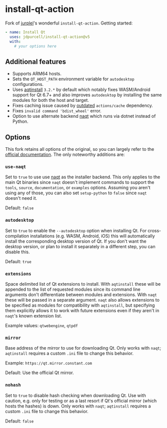 # install-qt-action
Fork of [jurplel](https://github.com/jurplel)'s wonderful `install-qt-action`. Getting started:

```yml
- name: Install Qt
  uses: jdpurcell/install-qt-action@v5
  with:
    # your options here
```

## Additional features
* Supports ARM64 hosts.
* Sets the `QT_HOST_PATH` environment variable for `autodesktop` configurations.
* Uses [aqtinstall](https://github.com/miurahr/aqtinstall) `3.2.*` by default which notably fixes WASM/Android support for Qt 6.7+ and also improves `autodesktop` by installing the same modules for both the host and target.
* Fixes caching issue caused by [outdated](https://github.com/actions/toolkit/discussions/1890) `actions/cache` dependency.
* Fixes `invalid command 'bdist_wheel'` error.
* Option to use alternate backend [naqt](https://github.com/jdpurcell/naqt) which runs via dotnet instead of Python.

## Options
This fork retains all options of the original, so you can largely refer to the [official documentation](https://github.com/jurplel/install-qt-action#options). The only noteworthy additions are:

### `use-naqt`
Set to `true` to use use [naqt](https://github.com/jdpurcell/naqt) as the installer backend. This only applies to the main Qt binaries since `naqt` doesn't implement commands to support the `tools`, `source`, `documentation`, or `examples` options. Assuming you aren't using any of those, you can also set `setup-python` to `false` since `naqt` doesn't need it.

Default: `false`

### `autodesktop`
Set to `true` to enable the `--autodesktop` option when installing Qt. For cross-compilation installations (e.g. WASM, Android, iOS) this will automatically install the corresponding desktop version of Qt. If you don't want the desktop version, or plan to install it separately in a different step, you can disable this.

Default: `true`

### `extensions`
Space delimited list of Qt extensions to install. With `aqtinstall` these will be appended to the list of requested modules since its command line arguments don't differentiate between modules and extensions. With `naqt` these will be passed in a separate argument. `naqt` also allows extensions to be specified as modules for compatibility with `aqtinstall`, but specifying them explicitly allows it to work with future extensions even if they aren't in `naqt`'s known extension list.

Example values: `qtwebengine`, `qtpdf`

### `mirror`
Base address of the mirror to use for downloading Qt. Only works with `naqt`; `aqtinstall` requires a custom `.ini` file to change this behavior.

Example: `https://qt.mirror.constant.com`

Default: Use the official Qt mirror.

### `nohash`
Set to `true` to disable hash checking when downloading Qt. Use with caution, e.g. only for testing or as a last resort if Qt's official mirror (which hosts the hashes) is down. Only works with `naqt`; `aqtinstall` requires a custom `.ini` file to change this behavior.

Default: `false`
